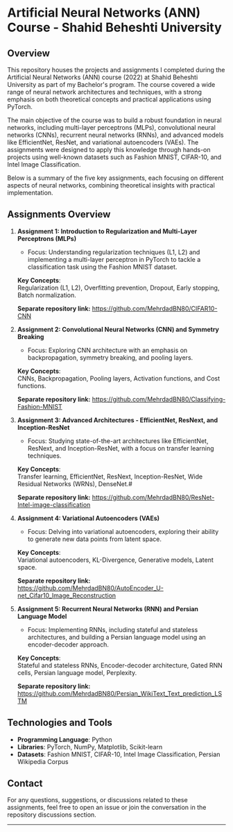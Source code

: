 # Artificial Neural Networks (ANN) Course - Shahid Beheshti University

## Overview
This repository houses the projects and assignments I completed during the Artificial Neural Networks (ANN) course (2022) at Shahid Beheshti University as part of my Bachelor's program. The course covered a wide range of neural network architectures and techniques, with a strong emphasis on both theoretical concepts and practical applications using PyTorch.

The main objective of the course was to build a robust foundation in neural networks, including multi-layer perceptrons (MLPs), convolutional neural networks (CNNs), recurrent neural networks (RNNs), and advanced models like EfficientNet, ResNet, and variational autoencoders (VAEs). The assignments were designed to apply this knowledge through hands-on projects using well-known datasets such as Fashion MNIST, CIFAR-10, and Intel Image Classification.

Below is a summary of the five key assignments, each focusing on different aspects of neural networks, combining theoretical insights with practical implementation.

## Assignments Overview

1. **Assignment 1: Introduction to Regularization and Multi-Layer Perceptrons (MLPs)**
   - Focus: Understanding regularization techniques (L1, L2) and implementing a multi-layer perceptron in PyTorch to tackle a classification task using the Fashion MNIST dataset.
   
   **Key Concepts**:  
   Regularization (L1, L2), Overfitting prevention, Dropout, Early stopping, Batch normalization.

   **Separate repository link:** https://github.com/MehrdadBN80/CIFAR10-CNN 
   
3. **Assignment 2: Convolutional Neural Networks (CNN) and Symmetry Breaking**
   - Focus: Exploring CNN architecture with an emphasis on backpropagation, symmetry breaking, and pooling layers.
   
   **Key Concepts**:  
   CNNs, Backpropagation, Pooling layers, Activation functions, and Cost functions.

   **Separate repository link:** https://github.com/MehrdadBN80/Classifying-Fashion-MNIST
   
5. **Assignment 3: Advanced Architectures - EfficientNet, ResNext, and Inception-ResNet**
   - Focus: Studying state-of-the-art architectures like EfficientNet, ResNext, and Inception-ResNet, with a focus on transfer learning techniques.
   
   **Key Concepts**:  
   Transfer learning, EfficientNet, ResNext, Inception-ResNet, Wide Residual Networks (WRNs), DenseNet.#

   **Separate repository link:** https://github.com/MehrdadBN80/ResNet-Intel-image-classification
   
7. **Assignment 4: Variational Autoencoders (VAEs)**
   - Focus: Delving into variational autoencoders, exploring their ability to generate new data points from latent space.
   
   **Key Concepts**:  
   Variational autoencoders, KL-Divergence, Generative models, Latent space.

   **Separate repository link:** https://github.com/MehrdadBN80/AutoEncoder_U-net_Cifar10_Image_Reconstruction
   
8. **Assignment 5: Recurrent Neural Networks (RNN) and Persian Language Model**
   - Focus: Implementing RNNs, including stateful and stateless architectures, and building a Persian language model using an encoder-decoder approach.
   
   **Key Concepts**:  
   Stateful and stateless RNNs, Encoder-decoder architecture, Gated RNN cells, Persian language model, Perplexity.

   **Separate repository link:** https://github.com/MehrdadBN80/Persian_WikiText_Text_prediction_LSTM

## Technologies and Tools
- **Programming Language**: Python
- **Libraries**: PyTorch, NumPy, Matplotlib, Scikit-learn
- **Datasets**: Fashion MNIST, CIFAR-10, Intel Image Classification, Persian Wikipedia Corpus

## Contact
For any questions, suggestions, or discussions related to these assignments, feel free to open an issue or join the conversation in the repository discussions section.

---  
